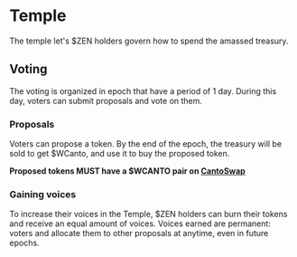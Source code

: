 # Temple

The temple let's $ZEN holders govern how to spend the amassed treasury.

## Voting

The voting is organized in epoch that have a period of 1 day.
During this day, voters can submit proposals and vote on them.

### Proposals

Voters can propose a token.
By the end of the epoch, the treasury will be sold to get $WCanto, and use it to buy the proposed token.

**Proposed tokens MUST have a $WCANTO pair on [CantoSwap](#)**

### Gaining voices

To increase their voices in the Temple, $ZEN holders can burn their tokens and receive an equal amount of voices.
Voices earned are permanent: voters and allocate them to other proposals at anytime, even in future epochs.

